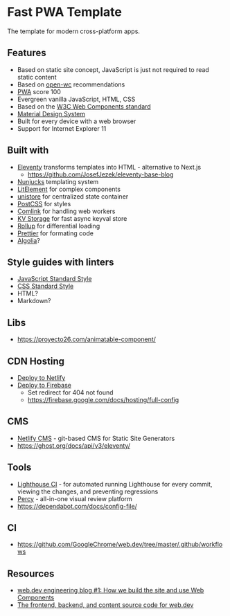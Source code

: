 # Fast PWA Template

The template for modern cross-platform apps.

## Features

- Based on static site concept, JavaScript is just not required to read static content
- Based on [open-wc](https://open-wc.org) recommendations
- [PWA](https://developers.google.com/web/progressive-web-apps/) score 100
- Evergreen vanilla JavaScript, HTML, CSS
- Based on the [W3C Web Components standard](https://github.com/w3c/webcomponents#readme)
- [Material Design System](https://material.io/design/)
- Built for every device with a web browser
- Support for Internet Explorer 11

## Built with

- [Eleventy](https://github.com/11ty/eleventy) transforms templates into HTML - alternative to Next.js
  - https://github.com/JosefJezek/eleventy-base-blog
- [Nunjucks](https://github.com/mozilla/nunjucks) templating system
- [LitElement](https://github.com/Polymer/lit-element#readme) for complex components
- [unistore](https://github.com/developit/unistore) for centralized state container
- [PostCSS](https://github.com/postcss/postcss#readme) for styles
- [Comlink](https://github.com/GoogleChromeLabs/comlink#readme) for handling web workers
- [KV Storage](https://developers.google.com/web/updates/2019/03/kv-storage) for fast async keyval store
- [Rollup](https://github.com/rollup/rollup#readme) for differential loading
- [Prettier](https://github.com/prettier/prettier#readme) for formating code
- [Algolia](https://www.algolia.com)?

## Style guides with linters

- [JavaScript Standard Style](https://github.com/standard/standard#readme)
- [CSS Standard Style](https://github.com/stylelint/stylelint-config-standard#readme)
- HTML?
- Markdown?

## Libs

- https://proyecto26.com/animatable-component/

## CDN Hosting

- [Deploy to Netlify](https://app.netlify.com/start/deploy?repository=https://github.com/11ty/eleventy-base-blog)
- [Deploy to Firebase]()
  - Set redirect for 404 not found
  - https://firebase.google.com/docs/hosting/full-config

## CMS

- [Netlify CMS](https://github.com/netlify/netlify-cms) - git-based CMS for Static Site Generators
- https://ghost.org/docs/api/v3/eleventy/

## Tools

- [Lighthouse CI](https://github.com/GoogleChrome/lighthouse-ci) - for automated running Lighthouse for every commit, viewing the changes, and preventing regressions
- [Percy](https://percy.io) - all-in-one visual review platform
- https://dependabot.com/docs/config-file/

## CI

- https://github.com/GoogleChrome/web.dev/tree/master/.github/workflows

## Resources

- [web.dev engineering blog #1: How we build the site and use Web Components](https://web.dev/how-we-build-webdev-and-use-web-components/)
- [The frontend, backend, and content source code for web.dev](https://github.com/GoogleChrome/web.dev)
